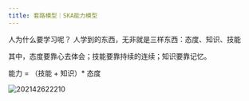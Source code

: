 ```yaml
---
title: 套路模型｜SKA能力模型
---
```


人为什么要学习呢？
人学到的东西，无非就是三样东西：态度、知识、技能

其中，态度要靠心去体会；技能要靠持续的连续；知识要靠记忆。

能力 = （技能 + 知识）* 态度

![202142622210](http://cdn.b5mang.com/202142622210.png)

